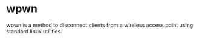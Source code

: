 # wpwn
wpwn is a method to disconnect clients from a wireless access point using standard linux utilities.
